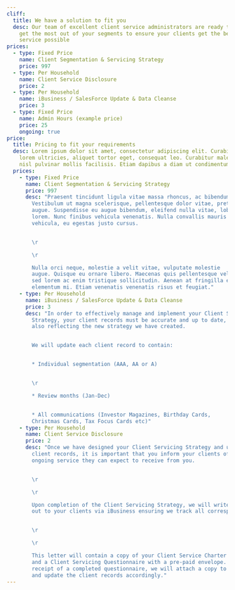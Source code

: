 ```yaml
---
cliff:
  title: We have a solution to fit you
  desc: Our team of excellent client service administrators are ready to help you
    get the most out of your segments to ensure your clients get the best
    service possible
prices:
  - type: Fixed Price
    name: Client Segmentation & Servicing Strategy
    price: 997
  - type: Per Household
    name: Client Service Disclosure
    price: 2
  - type: Per Household
    name: iBusiness / SalesForce Update & Data Cleanse
    price: 3
  - type: Fixed Price
    name: Admin Hours (example price)
    price: 25
    ongoing: true
price:
  title: Pricing to fit your requirements
  desc: Lorem ipsum dolor sit amet, consectetur adipiscing elit. Curabitur eu
    lorem ultricies, aliquet tortor eget, consequat leo. Curabitur malesuada
    nisl pulvinar mollis facilisis. Etiam dapibus a diam ut condimentum.
  prices:
    - type: Fixed Price
      name: Client Segmentation & Servicing Strategy
      price: 997
      desc: "Praesent tincidunt ligula vitae massa rhoncus, ac bibendum velit pretium.
        Vestibulum ut magna scelerisque, pellentesque dolor vitae, pretium
        augue. Suspendisse eu augue bibendum, eleifend nulla vitae, lobortis
        lorem. Nunc finibus vehicula venenatis. Nulla convallis mauris id leo
        vehicula, eu egestas justo cursus.


        \r

        \r

        Nulla orci neque, molestie a velit vitae, vulputate molestie
        augue. Quisque eu ornare libero. Maecenas quis pellentesque velit. Nam
        sed lorem ac enim tristique sollicitudin. Aenean at fringilla elit, in
        elementum mi. Etiam venenatis venenatis risus et feugiat."
    - type: Per Household
      name: iBusiness / SalesForce Update & Data Cleanse
      price: 3
      desc: "In order to effectively manage and implement your Client Servicing
        Strategy, your client records must be accurate and up to date, whilst
        also reflecting the new strategy we have created.


        We will update each client record to contain:


        * Individual segmentation (AAA, AA or A)


        \r

        * Review months (Jan-Dec)


        * All communications (Investor Magazines, Birthday Cards,
        Christmas Cards, Tax Focus Cards etc)"
    - type: Per Household
      name: Client Service Disclosure
      price: 2
      desc: "Once we have designed your Client Servicing Strategy and updated your
        client records, it is important that you inform your clients of the
        ongoing service they can expect to receive from you.


        \r

        \r

        Upon completion of the Client Servicing Strategy, we will write
        out to your clients via iBusiness ensuring we track all correspondence.


        \r

        \r

        This letter will contain a copy of your Client Service Charter
        and a Client Servicing Questionnaire with a pre-paid envelope. Upon
        receipt of a completed questionnaire, we will attach a copy to iBusiness
        and update the client records accordingly."
---
```

